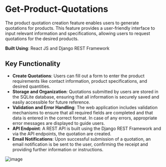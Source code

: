 # Get-Product-Quotations

The product quotation creation feature enables users to generate quotations for products. This feature provides a user-friendly interface to input relevant information and specifications, allowing users to request quotations for the desired products.

**Built Using**: React JS and Django REST Framework

## Key Functionality
- **Create Quotations**: Users can fill out a form to enter the product requirements like contact information, product specifications, and desired quantities.
- **Storage and Organization**: Quotations submitted by users are stored in the SQLite database, ensuring that all information is securely saved and easily accessible for future reference.
- **Validation and Error Handling**: The web application includes validation mechanisms to ensure that all required fields are completed and that data is entered in the correct format. In case of any errors, appropriate error messages are displayed to guide users.
- **API Endpoint**: A REST API is built using the Django REST Framework and via the API endpoints, the quotation are created.
- **Email Notifications**: Upon successful submission of a quotation, an email notification is be sent to the user, confirming the receipt and providing further information or instructions.

![image](https://github.com/riyasai22/Get-Product-Quotations/assets/80235375/34fb67f8-6aaa-4331-9295-1a6518cb5afb)
